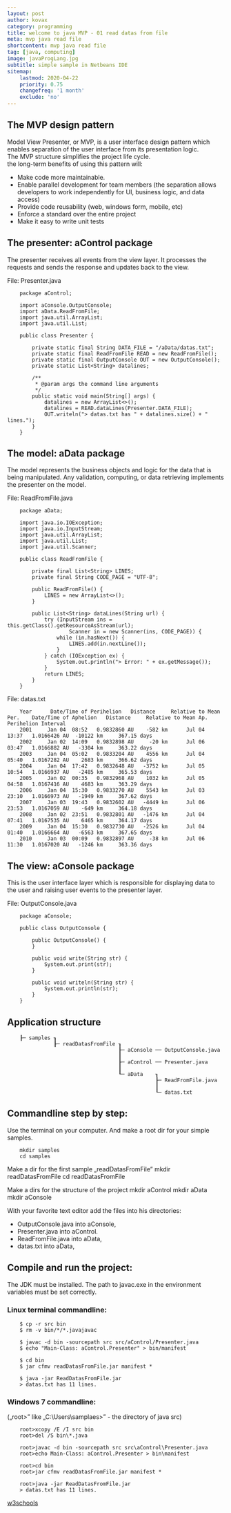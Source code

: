 ```yaml
---
layout: post
author: kovax
category: programming
title: welcome to java MVP - 01 read datas from file
meta: mvp java read file
shortcontent: mvp java read file
tag: [java, computing]
image: javaProgLang.jpg
subtitle: simple sample in Netbeans IDE
sitemap:
    lastmod: 2020-04-22
    priority: 0.75
    changefreq: '1 month'
    exclude: 'no'
---
```


## The MVP design pattern

Model View Presenter, or MVP, is a user interface design pattern which enables separation of the user interface from its presentation logic.  
The MVP structure simplifies the project life cycle.  
the long-term benefits of using this pattern will:
-   Make code more maintainable.
-   Enable parallel development for team members (the separation allows developers to work independently for UI, business logic, and data access)
-   Provide code reusability (web, windows form, mobile, etc)
-   Enforce a standard over the entire project
-   Make it easy to write unit tests


## The presenter: aControl package

The presenter receives all events from the view layer.  It processes the requests and sends the response and updates back to the view.

File: Presenter.java

        package aControl;

        import aConsole.OutputConsole;
        import aData.ReadFromFile;
        import java.util.ArrayList;
        import java.util.List;

        public class Presenter {

            private static final String DATA_FILE = "/aData/datas.txt";
            private static final ReadFromFile READ = new ReadFromFile();
            private static final OutputConsole OUT = new OutputConsole();
            private static List<String> datalines;

            /**
             * @param args the command line arguments
             */
            public static void main(String[] args) {
                datalines = new ArrayList<>();
                datalines = READ.dataLines(Presenter.DATA_FILE);
                OUT.writeln("> datas.txt has " + datalines.size() + " lines.");
            }
        }

## The model: aData package

The model represents the business objects and logic for the data that is being manipulated. Any validation, computing, or data retrieving implements the presenter on the model.

File: ReadFromFile.java

        package aData;

        import java.io.IOException;
        import java.io.InputStream;
        import java.util.ArrayList;
        import java.util.List;
        import java.util.Scanner;

        public class ReadFromFile {

            private final List<String> LINES;
            private final String CODE_PAGE = "UTF-8";

            public ReadFromFile() {
                LINES = new ArrayList<>();
            }

            public List<String> dataLines(String url) {
                try (InputStream ins = this.getClass().getResourceAsStream(url);
                        Scanner in = new Scanner(ins, CODE_PAGE)) {
                    while (in.hasNext()) {
                        LINES.add(in.nextLine());
                    }
                } catch (IOException ex) {
                    System.out.println("> Error: " + ex.getMessage());
                }
                return LINES;
            }
        }

File: datas.txt

        Year      Date/Time of Perihelion   Distance     Relative to Mean Per.    Date/Time of Aphelion   Distance     Relative to Mean Ap.    Perihelion Interval
        2001     Jan 04  08:52   0.9832860 AU    -582 km      Jul 04  13:37   1.0166426 AU  -10122 km     367.15 days
        2002     Jan 02  14:09   0.9832898 AU     -20 km      Jul 06  03:47   1.0166882 AU   -3304 km     363.22 days
        2003     Jan 04  05:02   0.9833204 AU    4556 km      Jul 04  05:40   1.0167282 AU    2683 km     366.62 days
        2004     Jan 04  17:42   0.9832648 AU   -3752 km      Jul 05  10:54   1.0166937 AU   -2485 km     365.53 days
        2005     Jan 02  00:35   0.9832968 AU    1032 km      Jul 05  04:58   1.0167416 AU    4683 km     363.29 days
        2006     Jan 04  15:30   0.9833270 AU    5543 km      Jul 03  23:10   1.0166973 AU   -1949 km     367.62 days
        2007     Jan 03  19:43   0.9832602 AU   -4449 km      Jul 06  23:53   1.0167059 AU    -649 km     364.18 days
        2008     Jan 02  23:51   0.9832801 AU   -1476 km      Jul 04  07:41   1.0167535 AU    6465 km     364.17 days
        2009     Jan 04  15:30   0.9832730 AU   -2526 km      Jul 04  01:40   1.0166664 AU   -6563 km     367.65 days
        2010     Jan 03  00:09   0.9832897 AU     -38 km      Jul 06  11:30   1.0167020 AU   -1246 km     363.36 days


## The view: aConsole package

This is the user interface layer which is responsible for displaying data to the user and raising user events to the presenter layer.

File: OutputConsole.java

        package aConsole;

        public class OutputConsole {

            public OutputConsole() {
            }

            public void write(String str) {
                System.out.print(str);
            }

            public void writeln(String str) {
                System.out.println(str);
            }
        }

## Application structure

        ┠─ samples ┒
                   ┠─ readDatasFromFile ┒
                                        ┠─ aConsole ── OutputConsole.java
                                        ┃
                                        ┠─ aControl ── Presenter.java
                                        ┃
                                        ┖─ aData    ┒ 
                                                    ┠─ ReadFromFile.java
                                                    ┃
                                                    ┖─ datas.txt

## Commandline step by step:

Use the terminal on your computer. And make a root dir for your simple samples.

        mkdir samples
        cd samples

Make a dir for the first sample „readDatasFromFile”
        mkdir readDatasFromFile
        cd readDatasFromFile

Make a dirs for the structure of the project
        mkdir aControl
        mkdir aData
        mkdir aConsole

With your favorite text editor add the files into his directories:  

- OutputConsole.java into aConsole,
- Presenter.java into aControl.
- ReadFromFile.java into aData,
- datas.txt into aData,

## Compile and run the project:

The JDK must be installed. The path to javac.exe in the environment variables must be set correctly.

### Linux terminal commandline:

        $ cp -r src bin
        $ rm -v bin/*/*.javajavac 

        $ javac -d bin -sourcepath src src/aControl/Presenter.java
        $ echo "Main-Class: aControl.Presenter" > bin/manifest
        
        $ cd bin
        $ jar cfmv readDatasFromFile.jar manifest *

        $ java -jar ReadDatasFromFile.jar
        > datas.txt has 11 lines.

### Windows 7 commandline:

(„root>” like „C:\Users\samplaes>” - the directory of java src)

        root>xcopy /E /I src bin
        root>del /S bin\*.java

        root>javac -d bin -sourcepath src src\aControl\Presenter.java
        root>echo Main-Class: aControl.Presenter > bin\manifest

        root>cd bin
        root>jar cfmv readDatasFromFile.jar manifest *

        root>java -jar ReadDatasFromFile.jar
        > datas.txt has 11 lines.

[w3schools](https://www.w3schools.com/charsets/ref_utf_box.asp)


